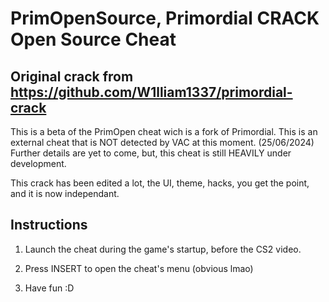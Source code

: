 
# PrimOpenSource, Primordial CRACK Open Source Cheat

## Original crack from https://github.com/W1lliam1337/primordial-crack

This is a beta of the PrimOpen cheat wich is a fork of Primordial. This is an external cheat that is NOT detected by VAC at this moment. (25/06/2024)
Further details are yet to come, but, this cheat is still HEAVILY under development.

This crack has been edited a lot, the UI, theme, hacks, you get the point, and it is now independant.

## Instructions

1. Launch the cheat during the game's startup, before the CS2 video.

2. Press INSERT to open the cheat's menu (obvious lmao)

3. Have fun :D
